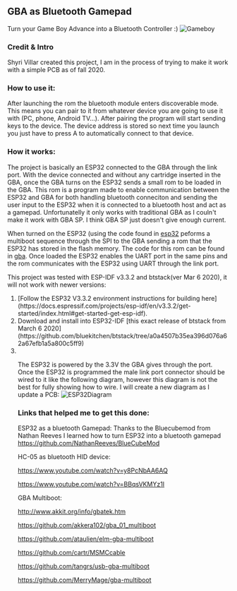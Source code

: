 ## GBA as Bluetooth Gamepad ##
Turn your Game Boy Advance into a Bluetooth Controller :)
![Gameboy](images/DSC_0710.jpg?raw=true "GBA")

### Credit & Intro ###
Shyri Villar created this project, I am in the process of trying to make it work with a simple PCB as of fall 2020.

### How to use it: ###
After launching the rom the bluetooth module enters discoverable mode. This means you can pair to it from whatever device you are going to use it with (PC, phone, Android TV...). After pairing the program will start sending keys to the device. The device address is stored so next time you launch you just have to press A to automatically connect to that device.

### How it works: ###
The project is basically an ESP32 connected to the GBA through the link port. With the device connected and without any cartridge inserted in the GBA, once the GBA turns on the ESP32 sends a small rom to be loaded in the GBA. This rom is a program made to enable communication between the ESP32 and GBA for both handling bluetooth conneciton and sending the user input to the ESP32 when it is connected to a bluetooth host and act as a gamepad. Unfortunatelly it only works with traditional GBA as I couln't make it work with GBA SP. I think GBA SP just doesn't give enough current.

When turned on the ESP32 (using the code found in [esp32](esp32) peforms a multiboot sequence through the SPI to the GBA sending a rom that the ESP32 has stored in the flash memory. The code for this rom can be found in [gba](gba). Once loaded the ESP32 enables the UART port in the same pins and the rom communicates with the ESP32 using UART through the link port.

This project was tested with ESP-IDF v3.3.2 and btstack(ver Mar 6 2020), it will not work with newer versions:

<ol>
<li>[Follow the ESP32 V3.3.2 environment instructions for building here](https://docs.espressif.com/projects/esp-idf/en/v3.3.2/get-started/index.html#get-started-get-esp-idf).</li>
<li>Download and install into ESP32-IDF [this exact release of btstack from March 6 2020](https://github.com/bluekitchen/btstack/tree/a0a4507b35ea396d076a62a67efb1a5a800c5ff9)</li>
<li></li>

The ESP32 is powered by the 3.3V the GBA gives through the port.
Once the ESP32 is programmed the male link port connector should be wired to it like the following diagram, however this diagram is not the best for fully showing how to wire. I will create a new diagram as I update a PCB:
![ESP32Diagram](images/ESP32-diagram.png?raw=true "Diagram")



### Links that helped me to get this done: ###
ESP32 as a bluetooth Gamepad:
Thanks to the Bluecubemod from Nathan Reeves I learned how to turn ESP32 into a bluetooth gamepad
https://github.com/NathanReeves/BlueCubeMod

HC-05 as bluetooth HID device:

https://www.youtube.com/watch?v=y8PcNbAA6AQ

https://www.youtube.com/watch?v=BBqsVKMYz1I

GBA Multiboot:

http://www.akkit.org/info/gbatek.htm

https://github.com/akkera102/gba_01_multiboot

https://github.com/ataulien/elm-gba-multiboot

https://github.com/cartr/MSMCcable

https://github.com/tangrs/usb-gba-multiboot

https://github.com/MerryMage/gba-multiboot
